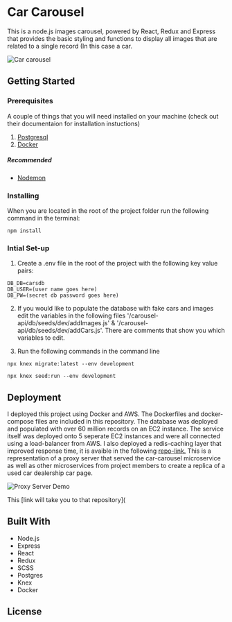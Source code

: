 # Car Carousel
This is a node.js images carousel, powered by React, Redux and Express that provides the basic styling and functions to display all images that are related to a single record (In this case a car.

![Car carousel](Demo/car-carousel.gif)

## Getting Started

### Prerequisites
A couple of things that you will need installed on your machine (check out their documentaion for installation instuctions)

1. [Postgresql](https://www.postgresql.org/download/)
2. [Docker](https://www.docker.com/products/docker-desktop)

##### Recommended
* [Nodemon](https://nodemon.io/)

### Installing
When you are located in the root of the project folder run the following command in the terminal:
```
npm install
```

### Intial Set-up

1. Create a .env file in the root of the project with the following key value pairs:
```
DB_DB=carsdb
DB_USER=(user name goes here)
DB_PW=(secret db password goes here)
```

2. If you would like to populate the database with fake cars and images edit the variables in the following files '/carousel-api/db/seeds/dev/addImages.js' & '/carousel-api/db/seeds/dev/addCars.js'.  There are comments that show you which variables to edit. 

3. Run the following commands in the command line 
```
npx knex migrate:latest --env development
```
```
npx knex seed:run --env development
```

## Deployment

I deployed this project using Docker and AWS.  The Dockerfiles and docker-compose files are included in this repository.  The database was deployed and populated with over 60 million records on an EC2 instance.  The service itself was deployed onto 5 seperate EC2 instances and were all connected using a load-balancer from AWS. I also deployed a redis-caching layer that improved response time, it is avaible in the following [repo-link.](https://github.com/SDC-ghrden03/redis-cache) This is a representation of a proxy server that served the car-carousel microservice as well as other microservices from project members to create a replica of a used car dealership car page. 

![Proxy Server Demo](Demo/car-carousel-proxy.gif)

This [link will take you to that repository](

## Built With
* Node.js
* Express
* React
* Redux
* SCSS
* Postgres
* Knex
* Docker

## License
